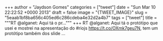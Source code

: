 
+++
author = "Jaydson Gomes"
categories = ["tweet"]
date = "Sun Mar 10 22:22:52 +0000 2013"
draft = false
image = "{TWEET_IMAGE}"
slug = "5eaab1bf8ba656c405ed6c286cdeba4e32d2a4b7"
tags = ["tweet"]
title = """RT @alganet: Aqui tá o pr..."""
+++
RT @alganet: Aqui tá o protótipo que usei e mostrei na apresentação do #riojs https://t.co/OXmk7geu7N, tem um protótipo também dos slide ...
